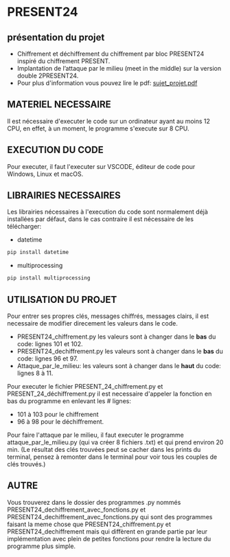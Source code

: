 # PRESENT24
## présentation du projet
* Chiffrement et déchiffrement du chiffrement par bloc PRESENT24 inspiré du chiffrement PRESENT.
* Implantation de l’attaque par le milieu (meet in the middle) sur la version double 2PRESENT24.
* Pour plus d'information vous pouvez lire le pdf: [sujet_projet.pdf](https://github.com/juliecsl/PRESENT24/blob/main/sujet_projet.pdf)


## MATERIEL NECESSAIRE
Il est nécessaire d'executer le code sur un ordinateur ayant au moins 12 CPU, en effet, à un moment, le programme s'execute sur 8 CPU. 

## EXECUTION DU CODE
Pour executer, il faut l'executer sur VSCODE, éditeur de code pour Windows, Linux et macOS.

## LIBRAIRIES NECESSAIRES
Les librairies nécessaires à l'execution du code sont normalement déjà installées par défaut, dans le cas contraire il est nécessaire de les télécharger:

- datetime

```bash
pip install datetime
```
- multiprocessing

```bash
pip install multiprocessing
```


## UTILISATION DU PROJET
Pour entrer ses propres clés, messages chiffrés, messages clairs, il est necessaire de modifier direcement les valeurs dans le code.
- PRESENT24_chiffrement.py les valeurs sont à changer dans le **bas** du code: lignes 101 et 102.
- PRESENT24_dechiffrement.py les valeurs sont à changer dans le **bas** du code: lignes 96 et 97.
- Attaque_par_le_milieu: les valeurs sont à changer dans le **haut** du code: lignes 8 à 11.

Pour executer le fichier PRESENT_24_chiffrement.py et PRESENT_24_déchiffrement.py il est necessaire d'appeler la fonction en bas du programme en enlevant les # lignes:
- 101 à 103 pour le chiffrement
- 96 à 98 pour le déchiffrement.

Pour faire l'attaque par le milieu, il faut executer le programme attaque_par_le_milieu.py (qui va créer 8 fichiers .txt) et qui prend environ 20 min.
(Le résultat des clés trouvées peut se cacher dans les prints du terminal, pensez à remonter dans le terminal pour voir tous les couples de clés trouvés.)

## AUTRE
Vous trouverez dans le dossier des programmes .py nommés PRESENT24_dechiffrement_avec_fonctions.py et PRESENT24_dechiffrement_avec_fonctions.py qui sont des programmes faisant la meme chose que PRESENT24_chiffrement.py et PRESENT24_dechiffrement mais qui diffèrent en grande partie par leur implémentation avec plein de petites fonctions pour rendre la lecture du programme plus simple.
